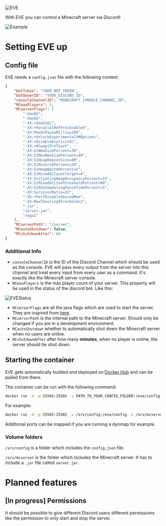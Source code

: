 ![EVE](https://imgur.com/cgiKlF3.png)

With EVE you can control a Minecraft server via Discord!

![Example](https://imgur.com/cEiEgAw.png)
# Setting EVE up
## Config file
EVE needs a `config.json` file with the following content:
```json
{
    "botToken": "YOUR_BOT_TOKEN",
    "botOwnerID": "YOUR_DISCORD_ID",
    "consoleChannelID": "MINECRAFT_CONSOLE_CHANNEL_ID",
    "MCmaxPlayers": 5,
    "MCserverFlags": [
        "-Xms6G",
        "-Xmx6G",
        "-XX:+UseG1GC",
        "-XX:+ParallelRefProcEnabled",
        "-XX:MaxGCPauseMillis=200",
        "-XX:+UnlockExperimentalVMOptions",
        "-XX:+DisableExplicitGC",
        "-XX:+AlwaysPreTouch",
        "-XX:G1NewSizePercent=30",
        "-XX:G1MaxNewSizePercent=40",
        "-XX:G1HeapRegionSize=8M",
        "-XX:G1ReservePercent=20",
        "-XX:G1HeapWastePercent=5",
        "-XX:G1MixedGCCountTarget=4",
        "-XX:InitiatingHeapOccupancyPercent=15",
        "-XX:G1MixedGCLiveThresholdPercent=90",
        "-XX:G1RSetUpdatingPauseTimePercent=5",
        "-XX:SurvivorRatio=32",
        "-XX:+PerfDisableSharedMem",
        "-XX:MaxTenuringThreshold=1",
        "-jar",
        "server.jar",
        "nogui"
    ],
    "MCserverPath": "/server",
    "MCautoShutdown": false,
    "MCshutdownAfter": 60
}
```
### Additional Info
- `consoleChannelID` is the ID of the Discord Channel which should be used as the console. EVE will pass every output from the server into this channel and treat every input from every user as a command. It's exactly like the Minecraft server console.
- `MCmaxPlayers` is the max player count of your server. This property will be used in the status of the discord bot. Like this:

![EVEStatus](https://imgur.com/vw3Tdef.png)


- `MCserverFlags` are all the java flags which are used to start the server. They are inspired from [here](https://aikar.co/2018/07/02/).
- `MCserverPath` is the internal path to the Minecraft server. Should only be changed if you are in a development environment.
- `MCautoShutdown` whether to automatically shut down the Minecraft server when no users are online.
- `MCshutdownAfter` after how many **minutes**, when no player is online, the server should be shut down.
## Starting the container
EVE gets automatically builded and deployed on [Docker Hub](https://hub.docker.com/r/giyomoon/eve) and can be pulled from there.

The container can be run with the following command:
```bash
docker run -d -p 25565:25565 -v PATH_TO_YOUR_CONFIG_FOLDER:/eve/config -v PATH_TO_YOUR_SERVER_FOLDER:/server --name EVE giyomoon/eve
```

For example:
```bash
docker run -d -p 25565:25565 -v /srv/config:/eve/config -v /srv/mcserver:/server --name EVE giyomoon/eve
```
Additional ports can be mapped if you are running a dynmap for example.
### Volume folders
`/srv/config` is a folder which includes the `config.json` file.

`/srv/mcserver` is the folder which includes the Minecraft server. It has to include a `.jar` file called `server.jar`.

# Planned features
## [In progress] Permissions
It should be possible to give different Discord users different permissions like the permission to only start and stop the server.